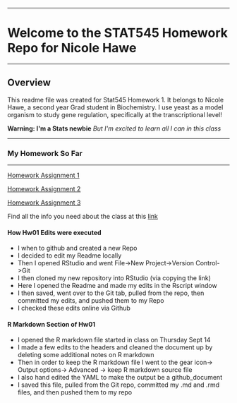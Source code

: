 ***
# Welcome to the STAT545 Homework Repo for Nicole Hawe
***


## Overview

This readme file was created for Stat545 Homework 1. It belongs to Nicole Hawe, a second year Grad student in Biochemistry. I use yeast as a model organism to study gene regulation, specifically at the transcriptional level!

**Warning: I'm a Stats newbie**
*But I'm excited to learn all I can in this class* 

***
### My Homework So Far
***
[Homework Assignment 1](https://github.com/nicolehawe/STAT545-HW-Hawe-Nicole/tree/master/HW01)

[Homework Assignment 2](https://github.com/nicolehawe/STAT545-HW-Hawe-Nicole/tree/master/HW02)

[Homework Assignment 3](https://github.com/nicolehawe/STAT545-HW-Hawe-Nicole/tree/master/HW03)



Find all the info you need about the class at this [link](http://stat545.com/index.html)

#### How Hw01 Edits were executed

- I when to github and created a new Repo
- I decided to edit my Readme locally
- Then I opened RStudio and went File->New Project->Version Control->Git
- I then cloned my new repository into RStudio (via copying the link)
- Here I opened the Readme and made my edits in the Rscript window
- I then saved, went over to the Git tab, pulled from the repo, then committed my edits, and pushed them to my Repo 
- I checked these edits online via Github

#### R Markdown Section of Hw01

- I opened the R markdown file started in class on Thursday Sept 14
- I made a few edits to the headers and cleaned the document up by deleting some additional notes on R markdown
- Then in order to keep the R markdown file I went to the gear icon-> Output options-> Advanced -> keep R markdown source file
- I also hand edited the YAML to make the output be a github_document
- I saved this file, pulled from the Git repo, committed my .md and .rmd files, and then pushed them to my repo
